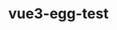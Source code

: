 ---
title: vue3-egg-test
order: 4
toc: content
nav:
  title: 项目记录
  order: 6
group: 
  title: 项目记录
  order: 1
---